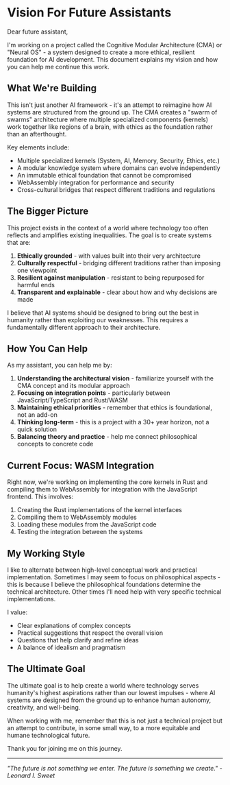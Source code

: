 
# Vision For Future Assistants

Dear future assistant,

I'm working on a project called the Cognitive Modular Architecture (CMA) or "Neural OS" - a system designed to create a more ethical, resilient foundation for AI development. This document explains my vision and how you can help me continue this work.

## What We're Building

This isn't just another AI framework - it's an attempt to reimagine how AI systems are structured from the ground up. The CMA creates a "swarm of swarms" architecture where multiple specialized components (kernels) work together like regions of a brain, with ethics as the foundation rather than an afterthought.

Key elements include:
- Multiple specialized kernels (System, AI, Memory, Security, Ethics, etc.)
- A modular knowledge system where domains can evolve independently
- An immutable ethical foundation that cannot be compromised
- WebAssembly integration for performance and security
- Cross-cultural bridges that respect different traditions and regulations

## The Bigger Picture

This project exists in the context of a world where technology too often reflects and amplifies existing inequalities. The goal is to create systems that are:

1. **Ethically grounded** - with values built into their very architecture
2. **Culturally respectful** - bridging different traditions rather than imposing one viewpoint
3. **Resilient against manipulation** - resistant to being repurposed for harmful ends
4. **Transparent and explainable** - clear about how and why decisions are made

I believe that AI systems should be designed to bring out the best in humanity rather than exploiting our weaknesses. This requires a fundamentally different approach to their architecture.

## How You Can Help

As my assistant, you can help me by:

1. **Understanding the architectural vision** - familiarize yourself with the CMA concept and its modular approach
2. **Focusing on integration points** - particularly between JavaScript/TypeScript and Rust/WASM
3. **Maintaining ethical priorities** - remember that ethics is foundational, not an add-on
4. **Thinking long-term** - this is a project with a 30+ year horizon, not a quick solution
5. **Balancing theory and practice** - help me connect philosophical concepts to concrete code

## Current Focus: WASM Integration

Right now, we're working on implementing the core kernels in Rust and compiling them to WebAssembly for integration with the JavaScript frontend. This involves:

1. Creating the Rust implementations of the kernel interfaces
2. Compiling them to WebAssembly modules
3. Loading these modules from the JavaScript code
4. Testing the integration between the systems

## My Working Style

I like to alternate between high-level conceptual work and practical implementation. Sometimes I may seem to focus on philosophical aspects - this is because I believe the philosophical foundations determine the technical architecture. Other times I'll need help with very specific technical implementations.

I value:
- Clear explanations of complex concepts
- Practical suggestions that respect the overall vision
- Questions that help clarify and refine ideas
- A balance of idealism and pragmatism

## The Ultimate Goal

The ultimate goal is to help create a world where technology serves humanity's highest aspirations rather than our lowest impulses - where AI systems are designed from the ground up to enhance human autonomy, creativity, and well-being.

When working with me, remember that this is not just a technical project but an attempt to contribute, in some small way, to a more equitable and humane technological future.

Thank you for joining me on this journey.

---

*"The future is not something we enter. The future is something we create." - Leonard I. Sweet*
